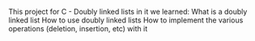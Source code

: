 This project for C - Doubly linked lists
in it we learned:
What is a doubly linked list
How to use doubly linked lists
How to implement the various operations (deletion, insertion, etc) with it